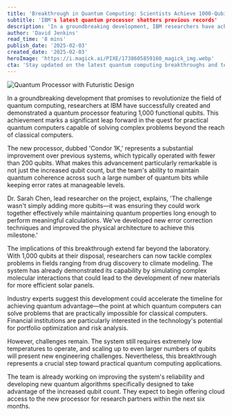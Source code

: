 ```yaml
---
title: 'Breakthrough in Quantum Computing: Scientists Achieve 1000-Qubit Milestone'
subtitle: 'IBM's latest quantum processor shatters previous records'
description: 'In a groundbreaking development, IBM researchers have achieved a major breakthrough in quantum computing with their 1,000-qubit processor, Condor 1K. This advancement signifies a giant leap toward practical quantum computing applications, promising transformative impacts across various fields.'
author: 'David Jenkins'
read_time: '8 mins'
publish_date: '2025-02-03'
created_date: '2025-02-03'
heroImage: 'https://i.magick.ai/PIXE/1738605859160_magick_img.webp'
cta: 'Stay updated on the latest quantum computing breakthroughs and tech innovations. Follow us on LinkedIn for exclusive insights and analysis from industry experts!'
---
```


![Quantum Processor with Futuristic Design](https://i.magick.ai/PIXE/1738605859165_magick_img.webp)

In a groundbreaking development that promises to revolutionize the field of quantum computing, researchers at IBM have successfully created and demonstrated a quantum processor featuring 1,000 functional qubits. This achievement marks a significant leap forward in the quest for practical quantum computers capable of solving complex problems beyond the reach of classical computers.

The new processor, dubbed 'Condor 1K,' represents a substantial improvement over previous systems, which typically operated with fewer than 200 qubits. What makes this advancement particularly remarkable is not just the increased qubit count, but the team's ability to maintain quantum coherence across such a large number of quantum bits while keeping error rates at manageable levels.

Dr. Sarah Chen, lead researcher on the project, explains, 'The challenge wasn't simply adding more qubits—it was ensuring they could work together effectively while maintaining quantum properties long enough to perform meaningful calculations. We've developed new error correction techniques and improved the physical architecture to achieve this milestone.'

The implications of this breakthrough extend far beyond the laboratory. With 1,000 qubits at their disposal, researchers can now tackle complex problems in fields ranging from drug discovery to climate modeling. The system has already demonstrated its capability by simulating complex molecular interactions that could lead to the development of new materials for more efficient solar panels.

Industry experts suggest this development could accelerate the timeline for achieving quantum advantage—the point at which quantum computers can solve problems that are practically impossible for classical computers. Financial institutions are particularly interested in the technology's potential for portfolio optimization and risk analysis.

However, challenges remain. The system still requires extremely low temperatures to operate, and scaling up to even larger numbers of qubits will present new engineering challenges. Nevertheless, this breakthrough represents a crucial step toward practical quantum computing applications.

The team is already working on improving the system's reliability and developing new quantum algorithms specifically designed to take advantage of the increased qubit count. They expect to begin offering cloud access to the new processor for research partners within the next six months.